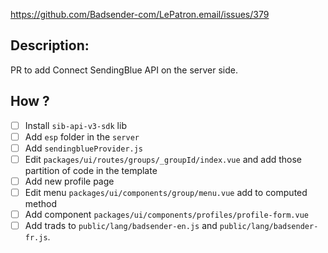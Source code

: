 https://github.com/Badsender-com/LePatron.email/issues/379

## Description:

PR to add Connect SendingBlue API on the server side.

## How ?

- [ ] Install `sib-api-v3-sdk` lib
- [ ] Add `esp` folder in the `server`
- [ ] Add `sendingblueProvider.js`
- [ ] Edit `packages/ui/routes/groups/_groupId/index.vue` and add those partition of code in the template
- [ ] Add new profile page
- [ ] Edit menu `packages/ui/components/group/menu.vue` add to computed method
- [ ] Add component `packages/ui/components/profiles/profile-form.vue`
- [ ] Add trads to `public/lang/badsender-en.js` and `public/lang/badsender-fr.js`.
